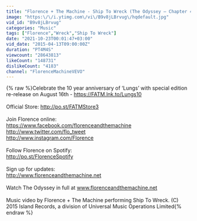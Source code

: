 ```yaml
---
title: "Florence + The Machine - Ship To Wreck (The Odyssey – Chapter 4)"
image: "https:\/\/i.ytimg.com\/vi\/B9v8jLBrvug\/hqdefault.jpg"
vid_id: "B9v8jLBrvug"
categories: "Music"
tags: ["Florence","Wreck","Ship To Wreck"]
date: "2021-10-23T00:01:47+03:00"
vid_date: "2015-04-13T09:00:00Z"
duration: "PT4M4S"
viewcount: "28643813"
likeCount: "148731"
dislikeCount: "4183"
channel: "FlorenceMachineVEVO"
---
```

{% raw %}Celebrate the 10 year anniversary of ‘Lungs’ with special edition re-release on August 16th - <a rel="nofollow" target="blank" href="https://FATM.lnk.to/Lungs10">https://FATM.lnk.to/Lungs10</a> <br /><br />Official Store: <a rel="nofollow" target="blank" href="http://po.st/FATMStore3">http://po.st/FATMStore3</a> <br /><br />Join Florence online: <br /><a rel="nofollow" target="blank" href="https://www.facebook.com/florenceandthemachine">https://www.facebook.com/florenceandthemachine</a><br /><a rel="nofollow" target="blank" href="http://www.twitter.com/flo_tweet">http://www.twitter.com/flo_tweet</a> <br /><a rel="nofollow" target="blank" href="http://www.instagram.com/Florence">http://www.instagram.com/Florence</a> <br /><br />Follow Florence on Spotify: <br /><a rel="nofollow" target="blank" href="http://po.st/FlorenceSpotify">http://po.st/FlorenceSpotify</a> <br /><br />Sign up for updates: <br /><a rel="nofollow" target="blank" href="http://www.florenceandthemachine.net">http://www.florenceandthemachine.net</a> <br /><br />Watch The Odyssey in full at www.florenceandthemachine.net <br /><br />Music video by Florence + The Machine performing Ship To Wreck. (C) 2015 Island Records, a division of Universal Music Operations Limited{% endraw %}
